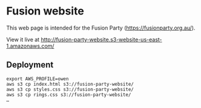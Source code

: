 # Fusion website
This web page is intended for the Fusion Party (https://fusionparty.org.au/).

View it live at http://fusion-party-website.s3-website-us-east-1.amazonaws.com/

## Deployment
```shell
export AWS_PROFILE=owen
aws s3 cp index.html s3://fusion-party-website/
aws s3 cp styles.css s3://fusion-party-website/
aws s3 cp rings.css s3://fusion-party-website/
… 
```
